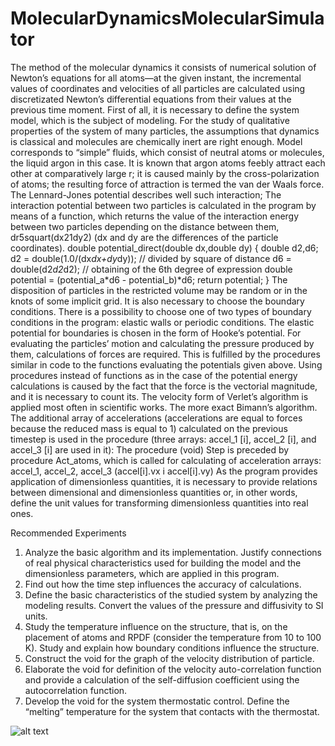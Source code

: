 # MolecularDynamicsMolecularSimulator

The method of the molecular dynamics it consists of numerical solution of Newton’s equations for all atoms—at the given instant, the incremental values of coordinates and velocities of all particles are calculated using discretizated Newton’s differential equations from their values at the previous time moment. 
First of all, it is necessary to define the system model, which is the subject of modeling. For the study of qualitative properties of the system of many particles, the assumptions that dynamics is classical and molecules are chemically inert are right enough. 
Model corresponds to “simple” fluids, which consist of neutral atoms or molecules, the liquid argon in this case. It is known that argon atoms feebly attract each other at comparatively large r; it is caused mainly by the cross-polarization of atoms; the resulting force of attraction is termed the van der Waals force. The Lennard-Jones potential describes well such interaction; 
The interaction potential between two particles is calculated in the program by means of a function, which returns the value of the interaction energy between two particles depending on the distance between them, dr5squart(dx21dy2) (dx and dy are the differences of the particle coordinates).
double potential_direct(double dx,double dy) { double d2,d6; d2 = double(1.0/(dx*dx+dy*dy)); // divided by square of distance d6 = double(d2*d2*d2); // obtaining of the 6th degree of expression double potential = (potential_a*d6 - potential_b)*d6; return   potential; }
The disposition of particles in the restricted volume may be random or in the knots of some implicit grid. It is also necessary to choose the boundary conditions. There is a possibility to choose one of two types of boundary conditions in the program: elastic walls or periodic conditions. The elastic potential for boundaries is chosen in the form of Hooke’s potential.
For evaluating the particles’ motion and calculating the pressure produced by them, calculations of forces are required. This is fulfilled by the procedures similar in code to the functions evaluating the potentials given above. Using procedures instead of functions as in the case of the potential energy calculations is caused by the fact that the force is the vectorial magnitude, and it is necessary to count its.
The velocity form of Verlet’s algorithm is applied most often in scientific works. The more exact Bimann’s algorithm. The additional array of accelerations (accelerations are equal to forces because the reduced mass is equal to 1) calculated on the previous timestep is used in the procedure (three arrays: accel_1 [i], accel_2 [i], and accel_3 [i] are used in it): The procedure (void) Step is preceded by procedure Act_atoms, which is called for calculating of acceleration arrays: accel_1, accel_2, accel_3 (accel[i].vx i accel[i].vy)
As the program provides application of dimensionless quantities, it is necessary to provide relations between dimensional and dimensionless quantities or, in other words, define the unit values for transforming dimensionless quantities into real ones.

Recommended Experiments
1. Analyze the basic algorithm and its implementation. Justify connections of real physical characteristics used for building the model and the dimensionless parameters, which are applied in this program. 
2. Find out how the time step influences the accuracy of calculations. 
3. Define the basic characteristics of the studied system by analyzing the modeling results. Convert the values of the pressure and diffusivity to SI units. 
4. Study the temperature influence on the structure, that is, on the placement of atoms and RPDF (consider the temperature from 10 to 100 K). Study and explain how boundary conditions influence the structure. 
5. Construct the void for the graph of the velocity distribution of particle. 
6. Elaborate the void for definition of the velocity auto-correlation function and provide a calculation of the self-diffusion coefficient using the autocorrelation function. 
7. Develop the void for the system thermostatic control. Define the “melting” temperature for the system that contacts with the thermostat.

![alt text](https://github.com/UkrRobot/MonteCarloMolecularSimulator/blob/master/MolecularDynamicsScrn.png)

